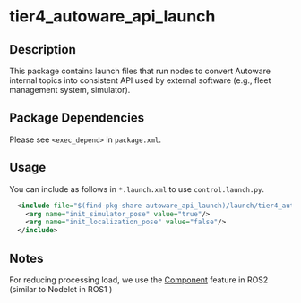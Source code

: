 # tier4_autoware_api_launch

## Description
This package contains launch files that run nodes to convert Autoware internal topics into consistent API used by external software (e.g., fleet management system, simulator).

## Package Dependencies

Please see `<exec_depend>` in `package.xml`.

## Usage

You can include as follows in `*.launch.xml` to use `control.launch.py`.

```xml
  <include file="$(find-pkg-share autoware_api_launch)/launch/tier4_autoware_api.launch.xml">
    <arg name="init_simulator_pose" value="true"/>
    <arg name="init_localization_pose" value="false"/>
  </include>
```

## Notes

For reducing processing load, we use the [Component](https://docs.ros.org/en/galactic/Concepts/About-Composition.html) feature in ROS2 (similar to Nodelet in ROS1 )
